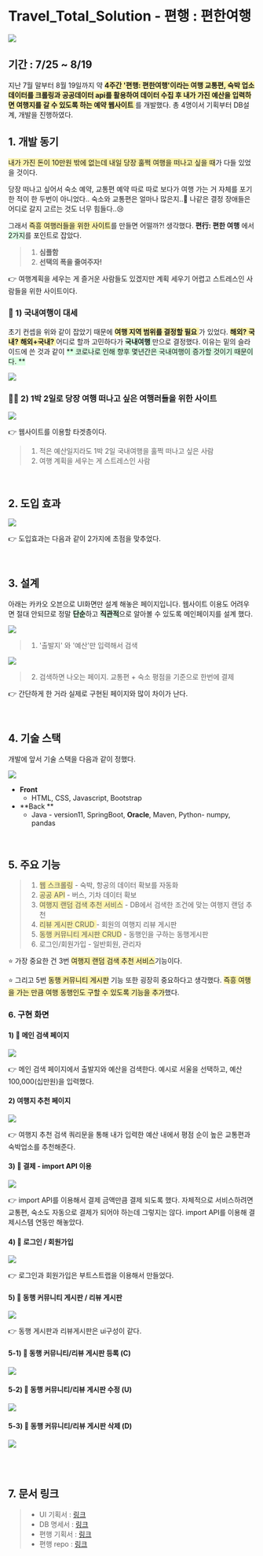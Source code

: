# Travel_Total_Solution - 편행 : 편한여행 

  ![](https://images.velog.io/images/ggg5483/post/822a7a35-4087-4c89-8d71-7f629bc4b1cf/%ED%8E%B8%E8%A1%8C-_-%ED%8E%B8%ED%95%9C%EC%97%AC%ED%96%89-Chrome-2021-09-20-18-35-20.gif)

## 기간 : 7/25 ~ 8/19

지난 7월 말부터 8월 19일까지 약 <span style='background-color:	#fff5b1'> **4주간 '편행: 편한여행'이라는 여행 교통편, 숙박 업소 데이터를 크롤링과 공공데이터 api를 활용하여 데이터 수집 후 내가 가진 예산을 입력하면 여행지를 갈 수 있도록 하는 예약 웹사이트** </span>를 개발했다. 총 4명이서 기획부터 DB설계, 개발을 진행하였다. 

## 1. 개발 동기 

<span style='background-color:	#fff5b1'>내가 가진 돈이 10만원 밖에 없는데 내일 당장 훌쩍 여행을 떠나고 싶을 때</span>가 다들 있었을 것이다. 

당장 떠나고 싶어서 숙소 예약, 교통편 예약 따로 따로 보다가 여행 가는 거 자체를 포기한 적이 한 두번이 아니었다.. 숙소와 교통편은 얼마나 많은지..🤣 나같은 결정 장애들은 어디로 갈지 고르는 것도 너무 힘들다..😢 

그래서 <span style='background-color:	#fff5b1'>즉흥 여행러들을 위한 사이트</span>를 만들면 어떨까?! 생각했다. 
**편行: 편한 여행** 에서 <span style='background-color:		#dcffe4'>2가지</span>를 포인트로 잡았다. 
> 1.  **심플함**
> 2.  **선택의 폭을 줄여주자!**

👉 여행계획을 세우는 게 즐거운 사람들도 있겠지만 계획 세우기 어렵고 스트레스인 사람들을 위한 사이트이다.

### 🚀 1) 국내여행이 대세
초기 컨셉을 위와 같이 잡았기 때문에 <span style='background-color:	#fff5b1'> **여행 지역 범위를 결정할 필요** </span>가 있었다. <span style='background-color:	#fff5b1'> **해외?** **국내?** **해외+국내?** </span> 어디로 할까 고민하다가 <span style='background-color:#dcffe4'> **국내여행** </span> 만으로 결정했다. 이유는 밑의 슬라이드에 쓴 것과 같이 <span style='background-color:#dcffe4'> ** 코로나로 인해 향후 몇년간은 국내여행이 증가할 것이기 때문이다. **

![](https://images.velog.io/images/ggg5483/post/ddc4408f-8a67-484f-b6b8-5fca079c0d82/image.png) 

### 🤦‍♀️ 2) 1박 2일로 당장 여행 떠나고 싶은 여행러들을 위한 사이트

![](https://images.velog.io/images/ggg5483/post/eb47ff0a-ab33-49b7-b222-dc8baefde34f/image.png) 

👉 웹사이트를 이용할 타겟층이다. 
> 1. 적은 예산일지라도 1박 2일 국내여행을 훌쩍 떠나고 싶은 사람
> 2. 여행 계획을 세우는 게 스트레스인 사람

<br>

## 2. 도입 효과

![](https://images.velog.io/images/ggg5483/post/3203af8c-319b-472f-a42b-3b050be11cee/image.png)

👉 도입효과는 다음과 같이 2가지에 초점을 맞추었다. 


<br>

## 3. 설계
아래는 카카오 오븐으로 UI화면만 설계 해놓은 페이지입니다. 웹사이트 이용도 어려우면 절대 안되므로 정말 <span style='background-color:#dcffe4'>**단순**</span>하고 <span style='background-color:#dcffe4'>**직관적**</span>으로 알아볼 수 있도록 메인페이지를 설계 했다. 

![](https://images.velog.io/images/ggg5483/post/9db8fd1e-ed54-41b6-bb7a-be33b0cfb373/image.png)


> 1. '출발지' 와 '예산'만 입력해서 검색 

![](https://images.velog.io/images/ggg5483/post/196e1354-874c-4e9a-b840-a81c92ec33b8/image.png)


> 2. 검색하면 나오는 페이지. 
교통편 + 숙소 평점을 기준으로 한번에 결제 

👉 간단하게 한 거라 실제로 구현된 페이지와 많이 차이가 난다.

<br>


## 4. 기술 스택  

개발에 앞서 기술 스택을 다음과 같이 정했다. 

![](https://images.velog.io/images/ggg5483/post/6728ed1e-f126-4813-abc7-3f8e72cb1e4b/image.png)

- **Front**
	- HTML, CSS, Javascript, Bootstrap 
- **Back **
	- Java - version11, SpringBoot, **Oracle**, Maven, Python- numpy, pandas

<BR> 

  
## 5. 주요 기능 

> 1. <span style='background-color: #fff5b1'>웹 스크롤링</span> - 숙박, 항공의 데이터 확보를 자동화 
> 2. <span style='background-color: #fff5b1'> 공공 API</span> - 버스, 기차 데이터 확보 
> 3. <span style='background-color: #fff5b1'> 여행지 랜덤 검색 추천 서비스</span> - DB에서 검색한 조건에 맞는 여행지 랜덤 추천
> 4. <span style='background-color: #fff5b1'>리뷰 게시판 CRUD </span>  - 회원의 여행지 리뷰 게시판
> 5. <span style='background-color: #fff5b1'>동행 커뮤니티 게시판 CRUD</span> - 동행인을 구하는 동행게시판
> 6. 로그인/회원가입 - 일반회원, 관리자 
  
⭐ 가장 중요한 건 3번 <span style='background-color: #fff5b1'> 여행지 랜덤 검색 추천 서비스</span>기능이다. 
  
⭐ 그리고 5번 <span style='background-color: #fff5b1'>동행 커뮤니티 게시판</span> 기능 또한 굉장히 중요하다고 생각했다.  <span style='background-color:	#fff5b1'>즉흥 여행을 가는 만큼 여행 동행인도 구할 수 있도록 기능을 추가</span>했다. 

### 6. 구현 화면   
#### 1) 📌 메인 검색 페이지 
  ![](https://images.velog.io/images/ggg5483/post/822a7a35-4087-4c89-8d71-7f629bc4b1cf/%ED%8E%B8%E8%A1%8C-_-%ED%8E%B8%ED%95%9C%EC%97%AC%ED%96%89-Chrome-2021-09-20-18-35-20.gif)

👉 메인 검색 페이지에서 출발지와 예산을 검색한다. 
예시로 서울을 선택하고, 예산 100,000(십만원)을 입력했다.
  
#### 2)  여행지 추천 페이지  
  ![](https://images.velog.io/images/ggg5483/post/e4d8209b-5fb8-40ca-9d33-687532872a11/recommend-Chrome-2021-09-20-18-50-25.gif)

👉 여행지 추천 검색 쿼리문을 통해 내가 입력한 예산 내에서 평점 순이 높은 교통편과 숙박업소를 추천해준다.
  
#### 3) 📌 결제 - import API 이용
  ![](https://images.velog.io/images/ggg5483/post/8b1b461f-4867-4d36-9946-d3a289c5d322/import%202021-09-20%2018-57-07.gif)

👉 import API를 이용해서 결제 금액만큼 결제 되도록 했다. 자체적으로 서비스하려면 교통편, 숙소도 자동으로 결제가 되어야 하는데 그렇지는 않다. import API를 이용해 결제시스템 연동만 해놓았다.
  
#### 4) 📌 로그인 / 회원가입 
  ![](https://images.velog.io/images/ggg5483/post/58cd50a7-de68-473e-be0e-8944b408cb97/%ED%8E%B8%E8%A1%8C-_-LOGIN-Chrome-2021-09-20-19-02-17.gif)

👉 로그인과 회원가입은 부트스트랩을 이용해서 만들었다.  
  
#### 5) 📌 동행 커뮤니티 게시판 / 리뷰 게시판
  ![](https://images.velog.io/images/ggg5483/post/47fd1870-b923-47f0-aeb1-c83b2cf16403/%ED%8E%B8%E8%A1%8C-_-%ED%8E%B8%ED%95%9C%EC%97%AC%ED%96%89-%EB%8F%99%ED%96%89%EA%B2%8C%EC%8B%9C%ED%8C%90-2021-09-20-21-14-17.gif)

👉 동행 게시판과 리뷰게시판은 ui구성이 같다.

#### 5-1) 📌 동행 커뮤니티/리뷰 게시판 등록 (C) 
![](https://images.velog.io/images/ggg5483/post/173fed37-6a81-4cb4-8471-d0b63e71169b/%ED%8E%B8%E8%A1%8C-_-%ED%8E%B8%ED%95%9C%EC%97%AC%ED%96%89-%EB%8F%99%ED%96%89%EB%93%B1%EB%A1%9D-2021-09-20-21-18-37.gif)
#### 5-2) 📌 동행 커뮤니티/리뷰 게시판 수정 (U)
  ![](https://images.velog.io/images/ggg5483/post/cdb99028-9923-4e1f-853b-a6aea47ddca8/%ED%8E%B8%E8%A1%8C-_-%ED%8E%B8%ED%95%9C%EC%97%AC%ED%96%89-Chrome-2021-09-20-21-21-29.gif)
#### 5-3) 📌 동행 커뮤니티/리뷰 게시판 삭제 (D)
  ![](https://images.velog.io/images/ggg5483/post/652980a4-0a3d-476e-863f-d1335302b456/%ED%8E%B8%E8%A1%8C-_-%ED%8E%B8%ED%95%9C%EC%97%AC%ED%96%89-Chrome-2021-09-20-21-20-14.gif)

</br><br>
    
## 7. 문서 링크 

> - UI 기획서 : [링크](https://ovenapp.io/view/0QwZ3HKIhTv8DH9DWWox7Vwygo4xqAq8/lOMda) 
> - DB 명세서 : [링크](https://docs.google.com/spreadsheets/d/1g_t0QmnPzwaUX6by8_o_uBFfi-iaQyS5/edit?usp=sharing&ouid=109196121163795027186&rtpof=true&sd=true)  
> - 편행 기획서 : [링크](https://docs.google.com/presentation/d/1dR-VKNQkscXL7rqkBwjmH19Dllh1ithL/edit?usp=sharing&ouid=109196121163795027186&rtpof=true&sd=true)
> - 편행 repo : [링크](https://github.com/crystal993/Travel_Total_Solution) 


